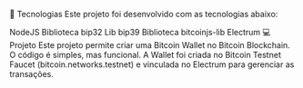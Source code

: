 
🚀 Tecnologias
Este projeto foi desenvolvido com as tecnologias abaixo:

NodeJS
Biblioteca bip32
Lib bip39
Biblioteca bitcoinjs-lib
Electrum
💻 Projeto
Este projeto permite criar uma Bitcoin Wallet no Bitcoin Blockchain.
O código é simples, mas funcional. A Wallet foi criada no Bitcoin Testnet Faucet (bitcoin.networks.testnet) e vinculada no Electrum para gerenciar as transações.
